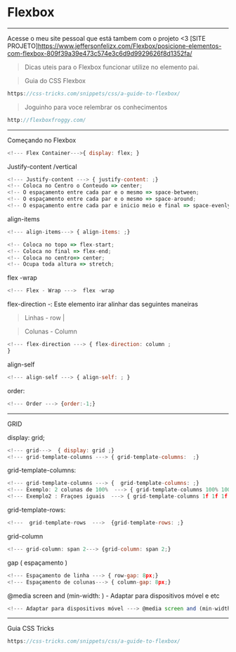 # Flexbox

---

Acesse o meu site pessoal que está tambem com o projeto <3 
[SITE PROJETO]https://www.jeffersonfelizx.com/Flexbox/posicione-elementos-com-flexbox-809f39a39e473c574e3c6d9d9929626f8d1352fa/


> Dicas uteis para o Flexbox funcionar utilize no elemento pai.
> 

> Guia do CSS Flexbox
> 

```jsx
https://css-tricks.com/snippets/css/a-guide-to-flexbox/
```

> Joguinho para voce relembrar os conhecimentos
> 

```jsx
http://flexboxfroggy.com/
```

---

Começando no Flexbox

```jsx
<!--- Flex Container--->{ display: flex; }
```

Justify-content /vertical 

```jsx
<!--- Justify-content ---> { justify-content: ;}
<!-- Coloca no Centro o Conteudo => center; 
<!-- O espaçamento entre cada par e o mesmo => space-between;
<!-- O espaçamento entre cada par e o mesmo => space-around;
<!-- O espaçamento entre cada par e inicio meio e final => space-evenly;
```

align-items

```jsx
<!--- align-items---> { align-items: ;} 

<!-- Coloca no topo => flex-start; 
<!-- Coloca no final => flex-end; 
<!-- Coloca no centro=> center;
<!-- Ocupa toda altura => stretch;  
```

flex -wrap

```jsx
<!--- Flex - Wrap --->  flex -wrap
```

flex-direction -: Este elemento irar alinhar das seguintes maneiras 

> Linhas - row  |
> 

> Colunas - Column
> 

```jsx
<!--- flex-direction ---> { flex-direction: column ;
} 
```

align-self 

```jsx
<!--- align-self ---> { align-self: ; }
```

order:

```jsx
<!--- Order ---> {order:-1;}
```

---

 GRID

display: grid;

```jsx
<!--- grid--->  { display: grid ;}
<!--- grid-template-columns ---> { grid-template-columns:  ;}
```

 grid-template-columns: 

```jsx
<!--- grid-template-columns ---> {  grid-template-columns: ;}
<!--- Exemplo: 2 colunas de 100%  ---> { grid-template-columns 100% 100%: ;} 
<!--- Exemplo2 : Fraçoes iguais  ---> { grid-template-columns 1f 1f 1f: ;}

```

 grid-template-rows: 

```jsx
<!---  grid-template-rows  --->  {grid-template-rows: ;} 
```

grid-column 

```jsx
<!--- grid-column: span 2---> {grid-column: span 2;}
```

gap ( espaçamento ) 

```jsx
<!--- Espaçamento de linha ---> { row-gap: 8px;}
<!--- Espaçamento de colunas---> { column-gap: 8px;}
```

@media screen and (min-width: ) - Adaptar para dispositivos móvel e etc 

```jsx
<!--- Adaptar para dispositivos móvel ---> @media screen and (min-width: ) 
```

---

Guia CSS Tricks 

```jsx
https://css-tricks.com/snippets/css/a-guide-to-flexbox/
```
